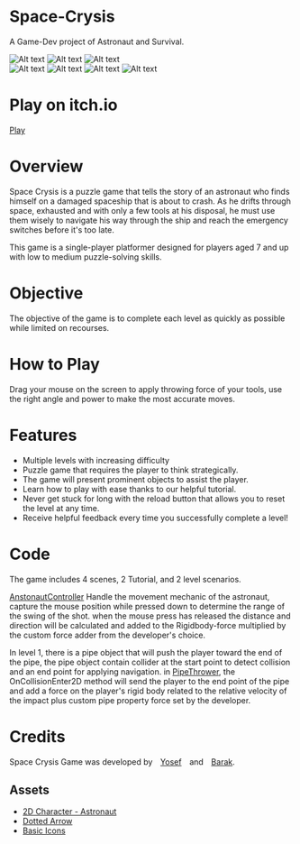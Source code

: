 # Space-Crysis
A Game-Dev project of Astronaut and Survival.


![Alt text](Screenshot_2023-06-13_19-26-41.png)
![Alt text](Screenshot_2023-06-13_19-26-50.png)
![Alt text](Screenshot_2023-06-13_19-26-57.png)  
![Alt text](Screenshot_2023-06-13_19-27-26.png) 
![Alt text](Screenshot_2023-06-13_19-27-43.png) 
![Alt text](Screenshot_2023-06-13_19-28-08.png)
![Alt text](Screenshot_2023-06-13_19-28-36.png) 

# Play on itch.io
[Play](https://by-games.itch.io/space-crysis)




# Overview
Space Crysis is a puzzle game that tells the story of an astronaut who finds himself on a damaged spaceship that is about to crash. As he drifts through space, exhausted and with only a few tools at his disposal, he must use them wisely to navigate his way through the ship and reach the emergency switches before it's too late.

This game is a single-player platformer designed for players aged 7 and up with low to medium puzzle-solving skills.

# Objective
The objective of the game is to complete each level as quickly as possible while limited on recourses.

# How to Play
Drag your mouse on the screen to apply throwing force of your tools, use the right angle and power to make the most accurate moves.

# Features

- Multiple levels with increasing difficulty
- Puzzle game that requires the player to think strategically.
- The game will present prominent objects to assist the player.
- Learn how to play with ease thanks to our helpful tutorial.
- Never get stuck for long with the reload button that allows you to reset the level at any time.
- Receive helpful feedback every time you successfully complete a level!


# Code 

The game includes 4 scenes, 2 Tutorial, and 2 level scenarios.

[AnstonautController](Assets/Scripts/AstronautController.cs) Handle the movement mechanic of the astronaut, capture the mouse position while pressed down to determine the range of the swing of the shot. when the mouse press has released the distance and direction will be calculated and added to the Rigidbody-force multiplied by the custom force adder from the developer's choice.


In level 1, there is a pipe object that will push the player toward the end of the pipe, the pipe object contain collider at the start point to detect collision and an end point for applying navigation. in [PipeThrower](Assets/Scripts/PipeThrower.cs), the OnCollisionEnter2D method will send the player to the end point of the pipe and add a force on the player's rigid body related to the relative velocity of the impact plus custom pipe property force set by the developer.



# Credits
Space Crysis Game was developed by [Yosef](https://github.com/YosefKahlon) and [Barak](https://github.com/barakdf).

## Assets
- [2D Character - Astronaut](https://assetstore.unity.com/packages/2d/characters/2d-character-astronaut-182650)
- [Dotted Arrow](https://assetstore.unity.com/packages/tools/gui/dotted-arrow-213121)
- [Basic Icons](https://assetstore.unity.com/packages/2d/gui/icons/basic-icons-139575)


